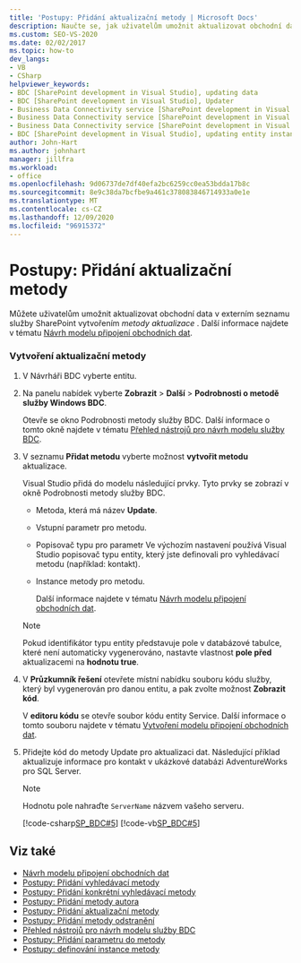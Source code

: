 ```yaml
---
title: 'Postupy: Přidání aktualizační metody | Microsoft Docs'
description: Naučte se, jak uživatelům umožnit aktualizovat obchodní data v externím seznamu SharePointu přidáním metody aktualizace.
ms.custom: SEO-VS-2020
ms.date: 02/02/2017
ms.topic: how-to
dev_langs:
- VB
- CSharp
helpviewer_keywords:
- BDC [SharePoint development in Visual Studio], updating data
- BDC [SharePoint development in Visual Studio], Updater
- Business Data Connectivity service [SharePoint development in Visual Studio], updating data
- Business Data Connectivity service [SharePoint development in Visual Studio], Updater
- Business Data Connectivity service [SharePoint development in Visual Studio], updating entity instances
- BDC [SharePoint development in Visual Studio], updating entity instances
author: John-Hart
ms.author: johnhart
manager: jillfra
ms.workload:
- office
ms.openlocfilehash: 9d06737de7df40efa2bc6259cc0ea53bdda17b8c
ms.sourcegitcommit: 8e9c38da7bcfbe9a461c378083846714933a0e1e
ms.translationtype: MT
ms.contentlocale: cs-CZ
ms.lasthandoff: 12/09/2020
ms.locfileid: "96915372"
---
```

# <a name="how-to-add-an-updater-method"></a>Postupy: Přidání aktualizační metody
  Můžete uživatelům umožnit aktualizovat obchodní data v externím seznamu služby SharePoint vytvořením *metody aktualizace* . Další informace najdete v tématu [Návrh modelu připojení obchodních dat](../sharepoint/designing-a-business-data-connectivity-model.md).

### <a name="to-create-an-updater-method"></a>Vytvoření aktualizační metody

1. V Návrháři BDC vyberte entitu.

2. Na panelu nabídek vyberte **Zobrazit**  >  **Další**  >  **Podrobnosti o metodě služby Windows BDC**.

    Otevře se okno Podrobnosti metody služby BDC. Další informace o tomto okně najdete v tématu [Přehled nástrojů pro návrh modelu služby BDC](../sharepoint/bdc-model-design-tools-overview.md).

3. V seznamu **Přidat metodu** vyberte možnost **vytvořit metodu** aktualizace.

    Visual Studio přidá do modelu následující prvky. Tyto prvky se zobrazí v okně Podrobnosti metody služby BDC.

   - Metoda, která má název **Update**.

   - Vstupní parametr pro metodu.

   - Popisovač typu pro parametr Ve výchozím nastavení používá Visual Studio popisovač typu entity, který jste definovali pro vyhledávací metodu (například: kontakt).

   - Instance metody pro metodu.

     Další informace najdete v tématu [Návrh modelu připojení obchodních dat](../sharepoint/designing-a-business-data-connectivity-model.md).

   > [!NOTE]
   > Pokud identifikátor typu entity představuje pole v databázové tabulce, které není automaticky vygenerováno, nastavte vlastnost **pole před** aktualizacemi na **hodnotu true**.

4. V **Průzkumník řešení** otevřete místní nabídku souboru kódu služby, který byl vygenerován pro danou entitu, a pak zvolte možnost **Zobrazit kód**.

    V **editoru kódu** se otevře soubor kódu entity Service. Další informace o tomto souboru najdete v tématu [Vytvoření modelu připojení obchodních dat](../sharepoint/creating-a-business-data-connectivity-model.md).

5. Přidejte kód do metody Update pro aktualizaci dat. Následující příklad aktualizuje informace pro kontakt v ukázkové databázi AdventureWorks pro SQL Server.

   > [!NOTE]
   > Hodnotu pole nahraďte `ServerName` názvem vašeho serveru.

    [!code-csharp[SP_BDC#5](../sharepoint/codesnippet/CSharp/SP_BDC/bdcmodel1/contactservice.cs#5)]
    [!code-vb[SP_BDC#5](../sharepoint/codesnippet/VisualBasic/sp_bdc/bdcmodel1/contactservice.vb#5)]

## <a name="see-also"></a>Viz také
- [Návrh modelu připojení obchodních dat](../sharepoint/designing-a-business-data-connectivity-model.md)
- [Postupy: Přidání vyhledávací metody](../sharepoint/how-to-add-a-finder-method.md)
- [Postupy: Přidání konkrétní vyhledávací metody](../sharepoint/how-to-add-a-specific-finder-method.md)
- [Postupy: Přidání metody autora](../sharepoint/how-to-add-a-creator-method.md)
- [Postupy: Přidání aktualizační metody](../sharepoint/how-to-add-an-updater-method.md)
- [Postupy: Přidání metody odstranění](../sharepoint/how-to-add-a-deleter-method.md)
- [Přehled nástrojů pro návrh modelu služby BDC](../sharepoint/bdc-model-design-tools-overview.md)
- [Postupy: Přidání parametru do metody](../sharepoint/how-to-add-a-parameter-to-a-method.md)
- [Postupy: definování instance metody](../sharepoint/how-to-define-a-method-instance.md)
